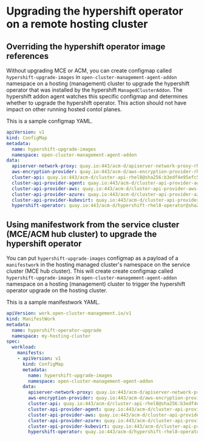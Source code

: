 # Upgrading the hypershift operator on a remote hosting cluster

## Overriding the hypershift operator image references

Without upgrading MCE or ACM, you can create configmap called `hypershift-upgrade-images` in `open-cluster-management-agent-addon` namespace on a hosting (management) cluster to upgrade the hypershift operator that was installed by the hypershift `ManagedClusterAddon`. The hypershift addon agent watches this specific configmap and determines whether to upgrade the hypershift operator. This action should not have impact on other running hosted contol planes.

This is a sample configmap YAML.

```YAML
apiVersion: v1
kind: ConfigMap
metadata:
  name: hypershift-upgrade-images
  namespace: open-cluster-management-agent-addon
data:
  apiserver-network-proxy: quay.io:443/acm-d/apiserver-network-proxy-rhel8@sha256:90af8dd96676f1b07d9420924628ffe91682971d377030fe752d1bae226c8ffe
  aws-encryption-provider: quay.io:443/acm-d/aws-encryption-provider-rhel8@sha256:b3256a9a917f0895bb0973a5ee690dc649b66b9c8e14da789e6fa352e2bece4c
  cluster-api: quay.io:443/acm-d/cluster-api-rhel8@sha256:b3edf4e95efc5dd749b938d85be63fc7b927f7c7b6d088fae3a4700f756f7c6f
  cluster-api-provider-agent: quay.io:443/acm-d/cluster-api-provider-agent-rhel8@sha256:b02c207a1fc77da4d5e33b5cadf5f79da445a6656f26004b186a7cadbf19a74d
  cluster-api-provider-aws: quay.io:443/acm-d/cluster-api-provider-aws-rhel8@sha256:065bf16f8a18a6de58ed522e4bbcdc2b744a9f89d73a39bdd36dcc297c493c39
  cluster-api-provider-azure: quay.io:443/acm-d/cluster-api-provider-azure-rhel8@sha256:9f9061f05c1a794b6ece36b481b107646bafe411457cfdc73bcc64c102c12ae4
  cluster-api-provider-kubevirt: quay.io:443/acm-d/cluster-api-provider-kubevirt-rhel8@sha256:b76fc28b739b24a3b367000c47b973220252f5e8cd01a0243e54ba9aab79d298
  hypershift-operator: quay.io:443/acm-d/hypershift-rhel8-operator@sha256:eedb58e7b9c4d9e49c6c53d1b5b97dfddcdffe839bbffd4fb950760715d24244
```

## Using manifestwork from the service cluster (MCE/ACM hub cluster) to upgrade the hypershift operator

You can put `hypershift-upgrade-images` configmap as a payload of a `manifestwork` in the hosting managed cluster's namespace on the service cluster (MCE hub cluster). This will create create configmap called `hypershift-upgrade-images` in `open-cluster-management-agent-addon` namespace on a hosting (management) cluster to trigger the hypershift operator upgrade on the hosting cluster.

This is a sample manifestwork YAML.

```YAML
apiVersion: work.open-cluster-management.io/v1
kind: ManifestWork
metadata:
  name: hypershift-operator-upgrade
  namespace: my-hosting-cluster
spec:
  workload:
    manifests:
    - apiVersion: v1
      kind: ConfigMap
      metadata:
        name: hypershift-upgrade-images
        namespace: open-cluster-management-agent-addon
      data:
        apiserver-network-proxy: quay.io:443/acm-d/apiserver-network-proxy-rhel8@sha256:90af8dd96676f1b07d9420924628ffe91682971d377030fe752d1bae226c8ffe
        aws-encryption-provider: quay.io:443/acm-d/aws-encryption-provider-rhel8@sha256:b3256a9a917f0895bb0973a5ee690dc649b66b9c8e14da789e6fa352e2bece4c
        cluster-api: quay.io:443/acm-d/cluster-api-rhel8@sha256:b3edf4e95efc5dd749b938d85be63fc7b927f7c7b6d088fae3a4700f756f7c6f
        cluster-api-provider-agent: quay.io:443/acm-d/cluster-api-provider-agent-rhel8@sha256:b02c207a1fc77da4d5e33b5cadf5f79da445a6656f26004b186a7cadbf19a74d
        cluster-api-provider-aws: quay.io:443/acm-d/cluster-api-provider-aws-rhel8@sha256:065bf16f8a18a6de58ed522e4bbcdc2b744a9f89d73a39bdd36dcc297c493c39
        cluster-api-provider-azure: quay.io:443/acm-d/cluster-api-provider-azure-rhel8@sha256:9f9061f05c1a794b6ece36b481b107646bafe411457cfdc73bcc64c102c12ae4
        cluster-api-provider-kubevirt: quay.io:443/acm-d/cluster-api-provider-kubevirt-rhel8@sha256:b76fc28b739b24a3b367000c47b973220252f5e8cd01a0243e54ba9aab79d298
        hypershift-operator: quay.io:443/acm-d/hypershift-rhel8-operator@sha256:eedb58e7b9c4d9e49c6c53d1b5b97dfddcdffe839bbffd4fb950760715d24244
```